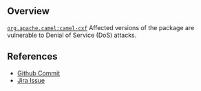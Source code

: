 ## Overview
[`org.apache.camel:camel-cxf`](http://search.maven.org/#search%7Cga%7C1%7Ca%3A%22camel-cxf%22)
Affected versions of the package are vulnerable to Denial of Service (DoS) attacks.

## References
- [Github Commit](https://github.com/apache/camel/commit/08e8d261b88c9dd8783981d1ee873659a94e4098)
- [Jira Issue](https://issues.apache.org/jira/browse/CAMEL-9807)
